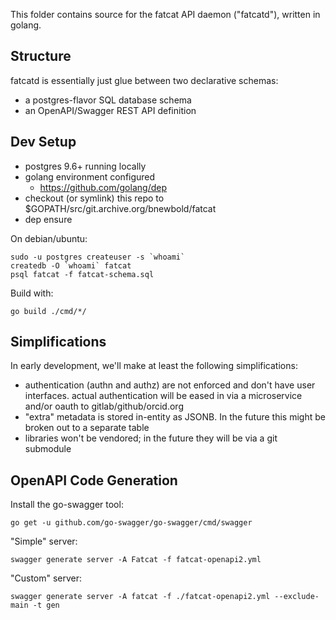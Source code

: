 
This folder contains source for the fatcat API daemon ("fatcatd"), written in
golang.


## Structure

fatcatd is essentially just glue between two declarative schemas:

- a postgres-flavor SQL database schema
- an OpenAPI/Swagger REST API definition

## Dev Setup

- postgres 9.6+ running locally
- golang environment configured
    - https://github.com/golang/dep
- checkout (or symlink) this repo to $GOPATH/src/git.archive.org/bnewbold/fatcat
- dep ensure

On debian/ubuntu:

    sudo -u postgres createuser -s `whoami`
    createdb -O `whoami` fatcat
    psql fatcat -f fatcat-schema.sql

Build with:

    go build ./cmd/*/

## Simplifications

In early development, we'll make at least the following simplifications:

- authentication (authn and authz) are not enforced and don't have user
  interfaces. actual authentication will be eased in via a microservice and/or
  oauth to gitlab/github/orcid.org
- "extra" metadata is stored in-entity as JSONB. In the future this might be
  broken out to a separate table
- libraries won't be vendored; in the future they will be via a git submodule


## OpenAPI Code Generation

Install the go-swagger tool:

    go get -u github.com/go-swagger/go-swagger/cmd/swagger


"Simple" server:

    swagger generate server -A Fatcat -f fatcat-openapi2.yml

"Custom" server:

    swagger generate server -A fatcat -f ./fatcat-openapi2.yml --exclude-main -t gen
